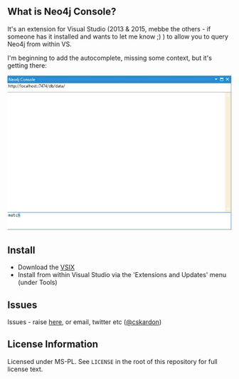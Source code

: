 ## What is Neo4j Console?

It's an extension for Visual Studio (2013 & 2015, mebbe the others - if someone has it installed and wants to let me know ;) ) to allow you to query Neo4j from within VS.

I'm beginning to add the autocomplete, missing some context, but it's getting there:

![Demo](ReadmeFiles/earlydemo.gif)

## Install

* Download the [VSIX](https://visualstudiogallery.msdn.microsoft.com/51e93d60-6339-479b-83f0-cc889bee7be7)
* Install from within Visual Studio via the 'Extensions and Updates' menu (under Tools)

## Issues

Issues - raise [here](https://github.com/cskardon/neo4j-vs-console/issues), or email, twitter etc ([@cskardon](twitter.com/cskardon)) 

## License Information

Licensed under MS-PL. See `LICENSE` in the root of this repository for full license text.
